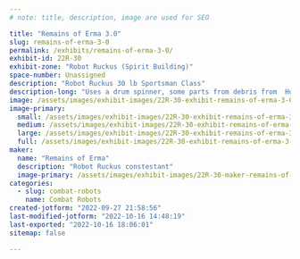 ```yaml
---
# note: title, description, image are used for SEO

title: "Remains of Erma 3.0"
slug: remains-of-erma-3-0
permalink: /exhibits/remains-of-erma-3-0/
exhibit-id: 22R-30
exhibit-zone: "Robot Ruckus (Spirit Building)"
space-number: Unassigned
description: "Robot Ruckus 30 lb Sportsman Class"
description-long: "Uses a drum spinner, some parts from debris from  Hurricane Erma 2017"
image: /assets/images/exhibit-images/22R-30-exhibit-remains-of-erma-3-0-img-5402-large.JPG
image-primary: 
  small: /assets/images/exhibit-images/22R-30-exhibit-remains-of-erma-3-0-img-5402-small.JPG
  medium: /assets/images/exhibit-images/22R-30-exhibit-remains-of-erma-3-0-img-5402-medium.JPG
  large: /assets/images/exhibit-images/22R-30-exhibit-remains-of-erma-3-0-img-5402-large.JPG
  full: /assets/images/exhibit-images/22R-30-exhibit-remains-of-erma-3-0-img-5402-full.JPG
maker: 
  name: "Remains of Erma"
  description: "Robot Ruckus constestant"
  image-primary: /assets/images/exhibit-images/22R-30-maker-remains-of-erma-3-0-img-5145-medium.JPG
categories: 
  - slug: combat-robots
    name: Combat Robots
created-jotform: "2022-09-27 21:58:56"
last-modified-jotform: "2022-10-16 14:48:19"
last-exported: "2022-10-16 18:06:01"
sitemap: false

---
```

